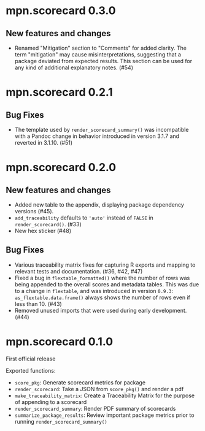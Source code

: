 # mpn.scorecard 0.3.0

## New features and changes

 - Renamed "Mitigation" section to "Comments" for added clarity. The term 
 "mitigation" may cause misinterpretations, suggesting that a package deviated
 from expected results. This section can be used for any kind of additional 
 explanatory notes. (#54)

# mpn.scorecard 0.2.1

## Bug Fixes

- The template used by `render_scorecard_summary()` was incompatible with a Pandoc change in behavior introduced in version 3.1.7 and reverted in 3.1.10. (#51)

# mpn.scorecard 0.2.0

## New features and changes

 - Added new table to the appendix, displaying package dependency versions (#45).
 - `add_traceability` defaults to `'auto'` instead of `FALSE` in `render_scorecard()`. (#33)
 - New hex sticker (#48)
 
## Bug Fixes

 - Various traceability matrix fixes for capturing R exports and mapping to relevant tests and documentation. (#36, #42, #47)
 - Fixed a bug in `flextable_formatted()` where the number of rows was being appended to the overall scores and metadata tables. This was due to a change in `flextable`, and was introduced in version `0.9.3`: `as_flextable.data.frame()` always shows the number of rows even if less than 10. (#43)
 - Removed unused imports that were used during early development. (#44)

# mpn.scorecard 0.1.0

First official release

Exported functions:

 - `score_pkg`: Generate scorecard metrics for package
 - `render_scorecard`: Take a JSON from `score_pkg()` and render a pdf
 - `make_traceability_matrix`: Create a Traceability Matrix for the purpose of appending to a scorecard
 - `render_scorecard_summary`: Render PDF summary of scorecards
 - `summarize_package_results`: Review important package metrics prior to running `render_scorecard_summary()`
